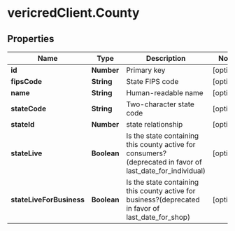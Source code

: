 # vericredClient.County

## Properties
Name | Type | Description | Notes
------------ | ------------- | ------------- | -------------
**id** | **Number** | Primary key | [optional] 
**fipsCode** | **String** | State FIPS code | [optional] 
**name** | **String** | Human-readable name | [optional] 
**stateCode** | **String** | Two-character state code | [optional] 
**stateId** | **Number** | state relationship | [optional] 
**stateLive** | **Boolean** | Is the state containing this county active for consumers?(deprecated in favor of last_date_for_individual) | [optional] 
**stateLiveForBusiness** | **Boolean** | Is the state containing this county active for business?(deprecated in favor of last_date_for_shop) | [optional] 


